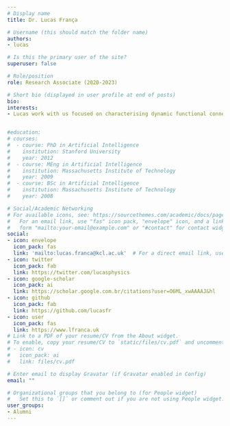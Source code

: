 ```yaml
---
# Display name
title: Dr. Lucas França

# Username (this should match the folder name)
authors:
- lucas

# Is this the primary user of the site?
superuser: false

# Role/position
role: Research Associate (2020-2023)

# Short bio (displayed in user profile at end of posts)
bio:
interests:
- Lucas work with us focused on characterising dynamic functional connectivity in neonates. He is now an Assistant Professor at Northumbria University.


#education:
# courses:
#  - course: PhD in Artificial Intelligence
#    institution: Stanford University
#    year: 2012
#  - course: MEng in Artificial Intelligence
#    institution: Massachusetts Institute of Technology
#    year: 2009
#  - course: BSc in Artificial Intelligence
#    institution: Massachusetts Institute of Technology
#    year: 2008

# Social/Academic Networking
# For available icons, see: https://sourcethemes.com/academic/docs/page-builder/#icons
#   For an email link, use "fas" icon pack, "envelope" icon, and a link in the
#   form "mailto:your-email@example.com" or "#contact" for contact widget.
social:
- icon: envelope
  icon_pack: fas
  link: 'mailto:lucas.franca@kcl.ac.uk'  # For a direct email link, use "mailto:test@example.org".
- icon: twitter
  icon_pack: fab
  link: https://twitter.com/lucasphysics
- icon: google-scholar
  icon_pack: ai
  link: https://scholar.google.com.br/citations?user=O6ML_xwAAAAJ&hl
- icon: github
  icon_pack: fab
  link: https://github.com/lucasfr
- icon: user
  icon_pack: fas
  link: https://www.lfranca.uk
# Link to a PDF of your resume/CV from the About widget.
# To enable, copy your resume/CV to `static/files/cv.pdf` and uncomment the lines below.
# - icon: cv
#   icon_pack: ai
#   link: files/cv.pdf

# Enter email to display Gravatar (if Gravatar enabled in Config)
email: ""

# Organizational groups that you belong to (for People widget)
#   Set this to `[]` or comment out if you are not using People widget.
user_groups:
- Alumni
---
```

